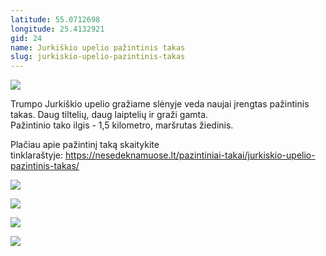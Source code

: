 ```yaml
---
latitude: 55.0712698
longitude: 25.4132921
gid: 24
name: Jurkiškio upelio pažintinis takas
slug: jurkiskio-upelio-pazintinis-takas
---
```

![](https://doc-08-ag-mymaps.googleusercontent.com/untrusted/hostedimage/ihucu48q9m5s1hftel5u85tfdc/pblqml104obegmtq71i5i513pg/1641717000000/-WPmm_dsOCr8C_2Ftfdhs7CzXYdOD0wc/*/6AIsG_vZQ4FZL5sZysyDzFv_wUUZ7xcGHLv4ZKa2fUup2jXehYSfwHQy-mFYPC2o9sY2zEK69q3dos50lTLqOu-Pftu3dXPQttWtO0yVCBMaptsJchO80vabu7WJIkeEVqQH0oolJUnOAM0bfd1Rzj5HxCbCmE7pVNDRjne0cavoTtvZMNdt_kZpWBvO-3uaRdQ?session=0&fife)  
  
Trumpo Jurkiškio upelio gražiame slėnyje veda naujai įrengtas pažintinis takas. Daug tiltelių, daug laiptelių ir graži gamta.  
Pažintinio tako ilgis - 1,5 kilometro, maršrutas žiedinis.  
  
Plačiau apie pažintinį taką skaitykite tinklaraštyje: https://nesedeknamuose.lt/pazintiniai-takai/jurkiskio-upelio-pazintinis-takas/  
  
![](https://doc-0s-ag-mymaps.googleusercontent.com/untrusted/hostedimage/ihucu48q9m5s1hftel5u85tfdc/5r0r85jgu5ju133c9oos6np8ko/1641717000000/-WPmm_dsOCr8C_2Ftfdhs7CzXYdOD0wc/*/6AIsG_vbpu8i0-uLX2N9NaJk2BcF4rQtm0pXwY0qpHNKNX1SMODcL9J_iI3Pxz3wGYOMXSopQgT0C7WlDX-cnI8GibwZMQ26LZ3r3RdKpRQH8yI3KjwYFl7C4_MFX-OubacaYHrsDzgrQTd-dbskHxTLCVzJgR6ZW01vB8Kl_O2caCi0HEaX93_2ztT_TRpDIrw?session=0&fife)  
  
![](https://doc-08-ag-mymaps.googleusercontent.com/untrusted/hostedimage/ihucu48q9m5s1hftel5u85tfdc/c6d69e6l03sg95mvot9h4g177s/1641717000000/-WPmm_dsOCr8C_2Ftfdhs7CzXYdOD0wc/*/6AIsG_vbt2HZ-bHt4X5ZPf_89zee2VFyL4Kqzr0kAtabyPKLW0dPy--_TqaZ9F5wiM9pJXGfmfbGzRZFSMFCh8G2Ym6maZsgsBzOigE9Vg4sPbeYuSGM2-LpKbl2eG6vSHSTEo4mvB0MEZVVnLFkEeW_-CQxwrQxvFwmo8htQAsPhsLfH8ZVFxUuY1a8g3qv2Kw?session=0&fife)  
  
![](https://doc-08-ag-mymaps.googleusercontent.com/untrusted/hostedimage/ihucu48q9m5s1hftel5u85tfdc/7tj6rbp8covgen3t2117gb5jbk/1641717000000/-WPmm_dsOCr8C_2Ftfdhs7CzXYdOD0wc/*/6AIsG_vadqYDnkcR5y7FIPi698hqYG0yFfnDc_yN8xc0oaOKmnUuXyiZOLTNUqMd2S70Hup7oZfnrgwOeZBELVR2d6Xzm7C67nuvyZ878OaOsG1Y3T2GxdWUK7mJI3OszJqsdbNXsyzYgtp2Etl57anpRK8kQn8_3xhQq0dtnIv8imlDesz2WxosKj_xCn4pC0g?session=0&fife)  
  
![](https://doc-08-ag-mymaps.googleusercontent.com/untrusted/hostedimage/ihucu48q9m5s1hftel5u85tfdc/am2k9ppc4o9cdnsttacdbd56o8/1641717000000/-WPmm_dsOCr8C_2Ftfdhs7CzXYdOD0wc/*/6AIsG_vbNpMa9eh_wODZs5YmPVojwJK1nEpvW4swatSu4YaGaGdBcsC-pqzPJWBWERvzKufhvxr4glAWJULNyM_Y8bxyOR7G5tLlLRd4pY4Ri_6I9xuAjLo08aEBhk5j9AGqkVdrSLJd_o0R8ixnpCQb3sVWhLh-SiTuN2p85F-fcrlz4X47gBxSMpHBmWIyRdw?session=0&fife)
